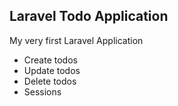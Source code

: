 ## Laravel Todo Application

My very first Laravel Application

<ul>
  <li>Create todos</li>
  <li>Update todos</li>
  <li>Delete todos</li>
  <li>Sessions</li>
 </ul>
